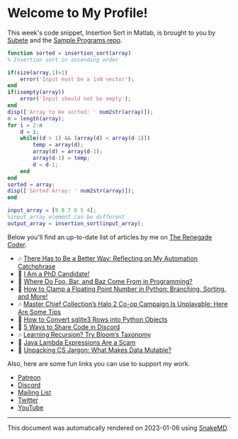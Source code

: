 # Welcome to My Profile!

This week's code snippet, Insertion Sort in Matlab, is brought to you by [Subete](https://subete.jeremygrifski.com/en/latest/) and the [Sample Programs repo](https://sampleprograms.io/).

```Matlab
function sorted = insertion_sort(array)
% Insertion sort in ascending order

if(size(array,1)>1)
    error('Input must be a 1xN vector');
end
if(isempty(array))
    error('Input should not be empty');
end
disp(['Array to be sorted: ' num2str(array)]);
n = length(array);
for i = 2:n
    d = i;    
    while((d > 1) && (array(d) < array(d-1)))
        temp = array(d);
        array(d) = array(d-1);
        array(d-1) = temp;
        d = d-1;
    end
end
sorted = array;
disp(['Sorted Array: ' num2str(array)]);
end

input_array = [9 8 7 6 5 4];
%input_array element can be different
output_array = insertion_sort(input_array);
```

Below you'll find an up-to-date list of articles by me on [The Renegade Coder](https://therenegadecoder.com).

- :notes: [There Has to Be a Better Way: Reflecting on My Automation Catchphrase](https://therenegadecoder.com/blog/there-has-to-be-a-better-way-reflecting-on-my-automation-catchphrase/)
- :seedling: [I Am a PhD Candidate!](https://therenegadecoder.com/blog/i-am-a-phd-candidate/)
- :milky_way: [Where Do Foo, Bar, and Baz Come From in Programming?](https://therenegadecoder.com/blog/where-do-foo-bar-and-baz-come-from-in-programming/)
- :gem: [How to Clamp a Floating Point Number in Python: Branching, Sorting, and More!](https://therenegadecoder.com/code/how-to-clamp-a-floating-point-number-in-python/)
- :notes: [Master Chief Collection’s Halo 2 Co-op Campaign Is Unplayable: Here Are Some Tips](https://therenegadecoder.com/blog/master-chief-collections-halo-2-co-op-campaign-is-unplayable-here-are-some-tips/)
- :fu: [How to Convert sqlite3 Rows into Python Objects](https://therenegadecoder.com/code/how-to-convert-sqlite3-rows-into-python-objects/)
- :fu: [5 Ways to Share Code in Discord](https://therenegadecoder.com/code/5-ways-to-share-code-in-discord/)
- :notes: [Learning Recursion? Try Bloom’s Taxonomy](https://therenegadecoder.com/blog/learning-recursion-try-blooms-taxonomy/)
- :dango: [Java Lambda Expressions Are a Scam](https://therenegadecoder.com/code/java-lambda-expressions-are-a-scam/)
- :milky_way: [Unpacking CS Jargon: What Makes Data Mutable?](https://therenegadecoder.com/code/unpacking-cs-jargon-what-makes-data-mutable/)

Also, here are some fun links you can use to support my work.

- [Patreon](https://www.patreon.com/TheRenegadeCoder)
- [Discord](https://discord.gg/Jhmtj7Z)
- [Mailing List](https://therenegadecoder.com/about/newsletter)
- [Twitter](https://twitter.com/RenegadeCoder94)
- [YouTube](https://www.youtube.com/channel/UCpyoVwOqYRlSAEUPEn7P9hw)

---

This document was automatically rendered on 2023-01-06 using [SnakeMD](https://www.snakemd.io).
